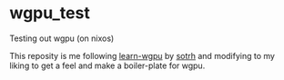 # wgpu_test
Testing out wgpu (on nixos)

This reposity is me following [learn-wgpu](https://sotrh.github.io/learn-wgpu/) by [sotrh](https://github.com/sotrh)
and modifying to my liking to get a feel and make a boiler-plate for wgpu.
